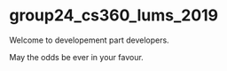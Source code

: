 # group24_cs360_lums_2019

Welcome to developement part developers. 


May the odds be ever in your favour.

